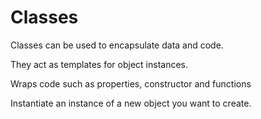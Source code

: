 # Classes

Classes can be used to encapsulate data and code.

They act as templates for object instances.

Wraps code such as properties, constructor and functions

Instantiate an instance of a new object you want to create.